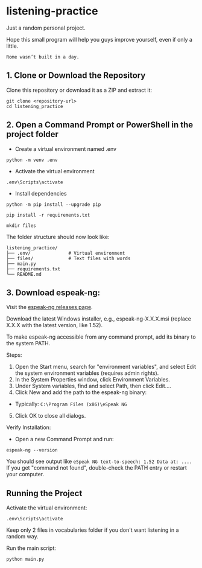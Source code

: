 # listening-practice
Just a random personal project.

Hope this small program will help you guys improve yourself, even if only a little. 

```Rome wasn’t built in a day.```

## 1. Clone or Download the Repository
Clone this repository or download it as a ZIP and extract it:
```
git clone <repository-url>
cd listening_practice
```
## 2. Open a Command Prompt or PowerShell in the project folder

- Create a virtual environment named .env

```
python -m venv .env
```

- Activate the virtual environment

```
.env\Scripts\activate 
```

- Install dependencies
```
python -m pip install --upgrade pip

pip install -r requirements.txt

mkdir files
```

The folder structure should now look like:
```
listening_practice/
├── .env/              # Virtual environment
├── files/             # Text files with words
├── main.py
├── requirements.txt
└── README.md
```

## 3. Download espeak-ng:

Visit the [espeak-ng releases page](https://github.com/espeak-ng/espeak-ng/releases).

Download the latest Windows installer, e.g., espeak-ng-X.X.X.msi (replace X.X.X with the latest version, like 1.52).

To make espeak-ng accessible from any command prompt, add its binary to the system PATH.

Steps:

1. Open the Start menu, search for "environment variables", and select Edit the system environment variables (requires admin rights).
2. In the System Properties window, click Environment Variables.
3. Under System variables, find and select Path, then click Edit....
4. Click New and add the path to the espeak-ng binary:
- Typically: ```C:\Program Files (x86)\eSpeak NG```
5. Click OK to close all dialogs.

Verify Installation:
- Open a new Command Prompt and run:
```
espeak-ng --version
```
You should see output like ```eSpeak NG text-to-speech: 1.52 Data at: ....```
If you get "command not found", double-check the PATH entry or restart your computer.

## Running the Project

Activate the virtual environment:
```
.env\Scripts\activate
```

Keep only 2 files in vocabularies folder if you don't want listening in a random way.


Run the main script:
```
python main.py
```
